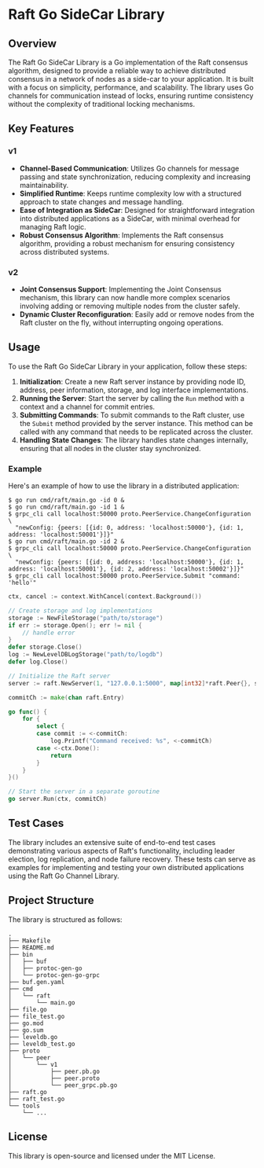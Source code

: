 # Raft Go SideCar Library

## Overview

The Raft Go SideCar Library is a Go implementation of the Raft consensus algorithm, designed to provide a reliable way to achieve distributed consensus in a network of nodes as a side-car to your application. It is built with a focus on simplicity, performance, and scalability. The library uses Go channels for communication instead of locks, ensuring runtime consistency without the complexity of traditional locking mechanisms.

## Key Features

### v1

- **Channel-Based Communication**: Utilizes Go channels for message passing and state synchronization, reducing complexity and increasing maintainability.
- **Simplified Runtime**: Keeps runtime complexity low with a structured approach to state changes and message handling.
- **Ease of Integration as SideCar**: Designed for straightforward integration into distributed applications as a SideCar, with minimal overhead for managing Raft logic.
- **Robust Consensus Algorithm**: Implements the Raft consensus algorithm, providing a robust mechanism for ensuring consistency across distributed systems.

### v2

- **Joint Consensus Support**: Implementing the Joint Consensus mechanism, this library can now handle more complex scenarios involving adding or removing multiple nodes from the cluster safely.
- **Dynamic Cluster Reconfiguration**: Easily add or remove nodes from the Raft cluster on the fly, without interrupting ongoing operations.

## Usage

To use the Raft Go SideCar Library in your application, follow these steps:

1. **Initialization**: Create a new Raft server instance by providing node ID, address, peer information, storage, and log interface implementations.
2. **Running the Server**: Start the server by calling the `Run` method with a context and a channel for commit entries.
3. **Submitting Commands**: To submit commands to the Raft cluster, use the `Submit` method provided by the server instance. This method can be called with any command that needs to be replicated across the cluster.
4. **Handling State Changes**: The library handles state changes internally, ensuring that all nodes in the cluster stay synchronized.

### Example

Here's an example of how to use the library in a distributed application:

```shell
$ go run cmd/raft/main.go -id 0 &
$ go run cmd/raft/main.go -id 1 &
$ grpc_cli call localhost:50000 proto.PeerService.ChangeConfiguration \
  "newConfig: {peers: [{id: 0, address: 'localhost:50000'}, {id: 1, address: 'localhost:50001'}]}"
$ go run cmd/raft/main.go -id 2 &
$ grpc_cli call localhost:50000 proto.PeerService.ChangeConfiguration \
  "newConfig: {peers: [{id: 0, address: 'localhost:50000'}, {id: 1, address: 'localhost:50001'}, {id: 2, address: 'localhost:50002'}]}"
$ grpc_cli call localhost:50000 proto.PeerService.Submit "command: 'hello'"
```

```go
ctx, cancel := context.WithCancel(context.Background())

// Create storage and log implementations
storage := NewFileStorage("path/to/storage")
if err := storage.Open(); err != nil {
	// handle error
}
defer storage.Close()
log := NewLevelDBLogStorage("path/to/logdb")
defer log.Close()

// Initialize the Raft server
server := raft.NewServer(1, "127.0.0.1:5000", map[int32]*raft.Peer{}, storage, log)

commitCh := make(chan raft.Entry)

go func() {
    for {
        select {
        case commit := <-commitCh:
            log.Printf("Command received: %s", <-commitCh)
        case <-ctx.Done():
            return
        }
    }
}()

// Start the server in a separate goroutine
go server.Run(ctx, commitCh)
```

## Test Cases

The library includes an extensive suite of end-to-end test cases demonstrating various aspects of Raft's functionality, including leader election, log replication, and node failure recovery. These tests can serve as examples for implementing and testing your own distributed applications using the Raft Go Channel Library.

## Project Structure

The library is structured as follows:

```
.
├── Makefile
├── README.md
├── bin
│   ├── buf
│   ├── protoc-gen-go
│   └── protoc-gen-go-grpc
├── buf.gen.yaml
├── cmd
│   └── raft
│       └── main.go
├── file.go
├── file_test.go
├── go.mod
├── go.sum
├── leveldb.go
├── leveldb_test.go
├── proto
│   └── peer
│       └── v1
│           ├── peer.pb.go
│           ├── peer.proto
│           └── peer_grpc.pb.go
├── raft.go
├── raft_test.go
└── tools
    └── ...
```

## License

This library is open-source and licensed under the MIT License.

